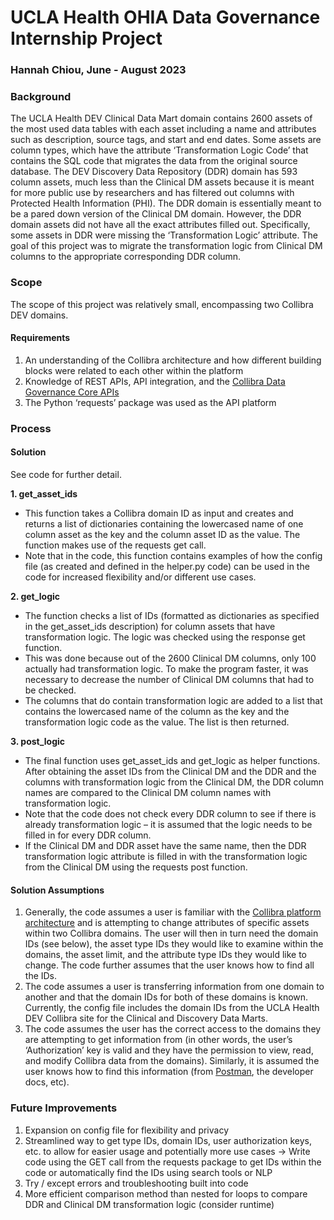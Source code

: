 # UCLA Health OHIA Data Governance Internship Project
### Hannah Chiou, June - August 2023

### Background
The UCLA Health DEV Clinical Data Mart domain contains 2600 assets of the most used data tables with each asset including a name and attributes such as description, source tags, and start and end dates. Some assets are column types, which have the attribute ‘Transformation Logic Code’ that contains the SQL code that migrates the data from the original source database. The DEV Discovery Data Repository (DDR) domain has 593 column assets, much less than the Clinical DM assets because it is meant for more public use by researchers and has filtered out columns with Protected Health Information (PHI). The DDR domain is essentially meant to be a pared down version of the Clinical DM domain. However, the DDR domain assets did not have all the exact attributes filled out. Specifically, some assets in DDR were missing the ‘Transformation Logic’ attribute. The goal of this project was to migrate the transformation logic from Clinical DM columns to the appropriate corresponding DDR column.

### Scope
The scope of this project was relatively small, encompassing two Collibra DEV domains. 

#### Requirements
1. An understanding of the Collibra architecture and how different building blocks were related to each other within the platform
2. Knowledge of REST APIs, API integration, and the [Collibra Data Governance Core APIs](https://developer.collibra.com/api/rest/data-governance#/)
3. The Python ‘requests’ package was used as the API platform

### Process
#### Solution
See code for further detail.

**1. get_asset_ids**
* This function takes a Collibra domain ID as input and creates and returns a list of dictionaries containing the lowercased name of one column asset as the key and the column asset ID as the value. The function makes use of the requests get call.
* Note that in the code, this function contains examples of how the config file (as created and defined in the helper.py code) can be used in the code for increased flexibility and/or different use cases.

**2. get_logic**
* The function checks a list of IDs (formatted as dictionaries as specified in the get_asset_ids description) for column assets that have transformation logic. The logic was checked using the response get function. 
* This was done because out of the 2600 Clinical DM columns, only 100 actually had transformation logic. To make the program faster, it was necessary to decrease the number of Clinical DM columns that had to be checked. 
* The columns that do contain transformation logic are added to a list that contains the lowercased name of the column as the key and the transformation logic code as the value. The list is then returned.

**3. post_logic**
* The final function uses get_asset_ids and get_logic as helper functions. After obtaining the asset IDs from the Clinical DM and the DDR and the columns with transformation logic from the Clinical DM, the DDR column names are compared to the Clinical DM column names with transformation logic. 
* Note that the code does not check every DDR column to see if there is already transformation logic – it is assumed that the logic needs to be filled in for every DDR column.
* If the Clinical DM and DDR asset have the same name, then the DDR transformation logic attribute is filled in with the transformation logic from the Clinical DM using the requests post function. 

#### Solution Assumptions
1. Generally, the code assumes a user is familiar with the [Collibra platform architecture](https://productresources.collibra.com/docs/collibra/latest/Content/Architecture/ref_dgc-building-blocks.htm) and is attempting to change attributes of specific assets within two Collibra domains. The user will then in turn need the domain IDs (see below), the asset type IDs they would like to examine within the domains, the asset limit, and the attribute type IDs they would like to change. The code further assumes that the user knows how to find all the IDs.
2. The code assumes a user is transferring information from one domain to another and that the domain IDs for both of these domains is known. Currently, the config file includes the domain IDs from the UCLA Health DEV Collibra site for the Clinical and Discovery Data Marts. 
3. The code assumes the user has the correct access to the domains they are attempting to get information from (in other words, the user’s ‘Authorization’ key is valid and they have the permission to view, read, and modify Collibra data from the domains). Similarly, it is assumed the user knows how to find this information (from [Postman](https://www.postman.com/product/what-is-postman/), the developer docs, etc). 

### Future Improvements
1. Expansion on config file for flexibility and privacy
2. Streamlined way to get type IDs, domain IDs, user authorization keys, etc. to allow for easier usage and potentially more use cases -> Write code using the GET call from the requests package to get IDs within the code or automatically find the IDs using search tools or NLP
4. Try / except errors and troubleshooting built into code
5. More efficient comparison method than nested for loops to compare DDR and Clinical DM transformation logic (consider runtime)

